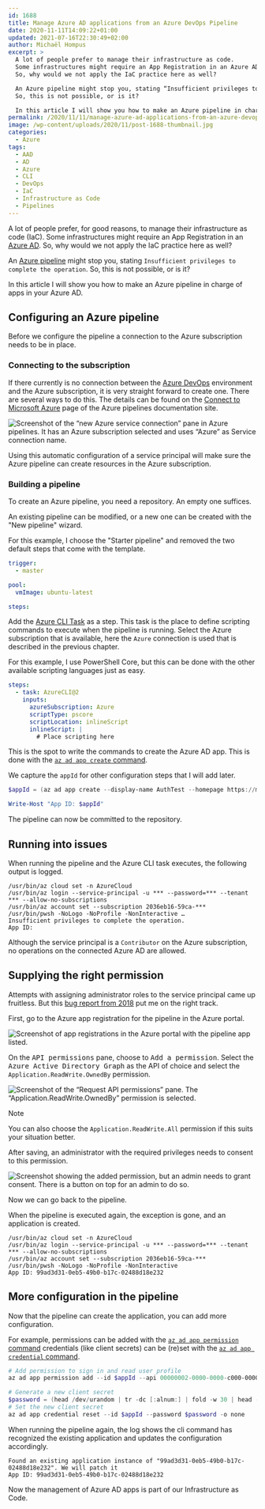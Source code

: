 ```yaml
---
id: 1688
title: Manage Azure AD applications from an Azure DevOps Pipeline
date: 2020-11-11T14:09:22+01:00
updated: 2021-07-16T22:30:49+02:00
author: Michaël Hompus
excerpt: >
  A lot of people prefer to manage their infrastructure as code.
  Some infrastructures might require an App Registration in an Azure AD.
  So, why would we not apply the IaC practice here as well?

  An Azure pipeline might stop you, stating “Insufficient privileges to complete the operation”.
  So, this is not possible, or is it?

  In this article I will show you how to make an Azure pipeline in charge of apps in your Azure AD.
permalink: /2020/11/11/manage-azure-ad-applications-from-an-azure-devops-pipeline/
image: /wp-content/uploads/2020/11/post-1688-thumbnail.jpg
categories:
  - Azure
tags:
  - AAD
  - AD
  - Azure
  - CLI
  - DevOps
  - IaC
  - Infrastructure as Code
  - Pipelines
---
```


A lot of people prefer, for good reasons, to manage their infrastructure as code (IaC).
Some infrastructures might require an App Registration in an
[Azure AD](https://www.microsoft.com/security/business/identity-access/microsoft-entra-id).
So, why would we not apply the IaC practice here as well?

An [Azure pipeline](https://azure.microsoft.com/products/devops/pipelines/) might stop you,
stating `Insufficient privileges to complete the operation`.
So, this is not possible, or is it?

In this article I will show you how to make an Azure pipeline in charge of apps in your Azure AD.

<!--more-->

## Configuring an Azure pipeline

Before we configure the pipeline a connection to the Azure subscription needs to be in place.

### Connecting to the subscription

If there currently is no connection between the
[Azure DevOps](https://azure.microsoft.com/products/category/devops) environment and the Azure subscription,
it is very straight forward to create one.
There are several ways to do this.
The details can be found on the [Connect to Microsoft Azure](https://learn.microsoft.com/azure/devops/pipelines/library/connect-to-azure)
page of the Azure pipelines documentation site.

![Screenshot of the “new Azure service connection” pane in Azure pipelines. It has an Azure subscription selected and uses “Azure” as Service connection name.](/wp-content/uploads/2020/11/azure_pipeline_service_connection.png "The configuration of a new Azure service connection.")

Using this automatic configuration of a service principal will make sure the Azure pipeline can create resources in the Azure subscription.

### Building a pipeline

To create an Azure pipeline, you need a repository.
An empty one suffices.

An existing pipeline can be modified, or a new one can be created with the "New pipeline" wizard.

For this example, I choose the "Starter pipeline" and removed the two default steps that come with the template.

```yaml
trigger:
  - master

pool:
  vmImage: ubuntu-latest

steps:
```

Add the [Azure CLI Task](https://learn.microsoft.com/azure/devops/pipelines/tasks/reference/azure-cli-v2) as a step.
This task is the place to define scripting commands to execute when the pipeline is running.
Select the Azure subscription that is available, here the `Azure` connection is used that is described in the previous chapter.

For this example, I use PowerShell Core, but this can be done with the other available scripting languages just as easy.

```yaml
steps:
  - task: AzureCLI@2
    inputs:
      azureSubscription: Azure
      scriptType: pscore
      scriptLocation: inlineScript
      inlineScript: |
        # Place scripting here
```

This is the spot to write the commands to create the Azure AD app.
This is done with the [`az ad app create` command](https://learn.microsoft.com/cli/azure/ad/app#az_ad_app_create).

We capture the `appId` for other configuration steps that I will add later.

```powershell title="PowerShell"
$appId = (az ad app create --display-name AuthTest --homepage https://mhauthtest.azurewebsites.net --identifier-uris https://mhauthtest.azurewebsites.net --reply-urls https://mhauthtest.azurewebsites.net/.auth/login/aad/callback --query 'appId' -o tsv)

Write-Host "App ID: $appId"
```

The pipeline can now be committed to the repository.

## Running into issues

When running the pipeline and the Azure CLI task executes, the following output is logged.

```plain {5-6}
/usr/bin/az cloud set -n AzureCloud
/usr/bin/az login --service-principal -u *** --password=*** --tenant *** --allow-no-subscriptions
/usr/bin/az account set --subscription 2036eb16-59ca-***
/usr/bin/pwsh -NoLogo -NoProfile -NonInteractive …
Insufficient privileges to complete the operation.
App ID:
```

Although the service principal is a `Contributor` on the Azure subscription,
no operations on the connected Azure AD are allowed.

## Supplying the right permission

Attempts with assigning administrator roles to the service principal came up fruitless.
But this [bug report from 2018](https://github.com/Microsoft/azure-pipelines-tasks/issues/7710) put me on the right track.

First, go to the Azure app registration for the pipeline in the Azure portal.

![Screenshot of app registrations in the Azure portal with the pipeline app listed.](/wp-content/uploads/2020/11/azure_pipeline_application.png "The Azure pipeline app registration.")

On the <kbd>API permissions</kbd> pane, choose to <kbd>Add a permission</kbd>.
Select the <kbd>Azure Active Directory Graph</kbd> as the API of choice
and select the `Application.ReadWrite.OwnedBy` permission.

![Screenshot of the “Request API permissions” pane. The “Application.ReadWrite.OwnedBy” permission is selected.](/wp-content/uploads/2020/11/azure_pipeline_add_api_permission.png "The `Application.ReadWrite.OwnedBy` permission is selected.")

> [!NOTE]
> You can also choose the `Application.ReadWrite.All` permission if this suits your situation better.

After saving, an administrator with the required privileges needs to consent to this permission.

![Screenshot showing the added permission, but an admin needs to grant consent. There is a button on top for an admin to do so.](/wp-content/uploads/2020/11/azure_pipeline_grant_consent.png "An admin needs to grant consent.")

Now we can go back to the pipeline.

When the pipeline is executed again, the exception is gone, and an application is created.

```plain {5}
/usr/bin/az cloud set -n AzureCloud
/usr/bin/az login --service-principal -u *** --password=*** --tenant *** --allow-no-subscriptions
/usr/bin/az account set --subscription 2036eb16-59ca-***
/usr/bin/pwsh -NoLogo -NoProfile -NonInteractive
App ID: 99ad3d31-0eb5-49b0-b17c-02488d18e232
```

## More configuration in the pipeline

Now that the pipeline can create the application, you can add more configuration.

For example, permissions can be added with the
[`az ad app permission` command](https://learn.microsoft.com/cli/azure/ad/app/permission#az_ad_app_permission_addand)
credentials (like client secrets) can be (re)set with the
[`az ad app credential` command](https://learn.microsoft.com/cli/azure/ad/app/credential#az_ad_app_credential_reset).

```powershell title="PowerShell"
# Add permission to sign in and read user profile
az ad app permission add --id $appId --api 00000002-0000-0000-c000-000000000000 --api-permissions 311a71cc-e848-46a1-bdf8-97ff7156d8e6=Scope

# Generate a new client secret
$password = (head /dev/urandom | tr -dc [:alnum:] | fold -w 30 | head -n 1)
# Set the new client secret
az ad app credential reset --id $appId --password $password -o none
```

When running the pipeline again, the log shows the cli command has recognized the existing application and updates the configuration accordingly.

```plain {1}
Found an existing application instance of "99ad3d31-0eb5-49b0-b17c-02488d18e232". We will patch it
App ID: 99ad3d31-0eb5-49b0-b17c-02488d18e232
```

Now the management of Azure AD apps is part of our Infrastructure as Code.
